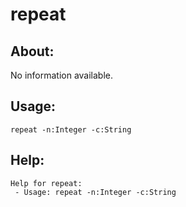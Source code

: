 repeat
====================

About:
--------------------
No information available.

Usage:
--------------------
```
repeat -n:Integer -c:String 
```

Help:
--------------------
```
Help for repeat:
 - Usage: repeat -n:Integer -c:String 

```

